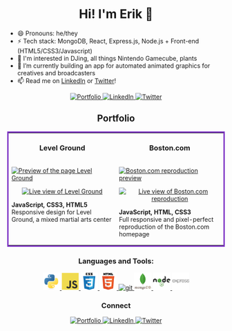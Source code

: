 <!--
**erikenrique/erikenrique** is a ✨ _special_ ✨ repository because its `README.md` (this file) appears on your GitHub profile.

Here are some ideas to get you started:

- 🔭 I’m currently working on ...
- 🌱 I’m currently learning ...
- 👯 I’m looking to collaborate on ...
- 🤔 I’m looking for help with ...
- 💬 Ask me about ...
- 📫 How to reach me: ...
- 😄 Pronouns: ...
- ⚡ Fun fact: ...

<p align="center">
  <a target="_blank" href="https://erikjacome.netlify.app/">
  <img height="350" alt="Erik J Software Engineer" src="https://github.com/user-attachments/assets/4dbcffcb-dddc-4633-a307-46d78add13f3">  
  </a>
</p>-->
<h1 align="center">Hi! I'm Erik 👋</h1>
<ul>
  <li>😄 Pronouns: he/they</li>
  <li>⚡ Tech stack: MongoDB, React, Express.js, Node.js + Front-end (HTML5/CSS3/Javascript)</li>
  <li>👀 I'm interested in DJing, all things Nintendo Gamecube, plants</li>
  <li>🌱 I’m currently building an app for automated animated graphics for creatives and broadcasters</li>
  <li>📫 Read me on <a href="https://www.linkedin.com/in/erik-j-8a64a6a4/">LinkedIn</a> or <a href="https://x.com/eirikpls">Twitter</a>!</li>
</ul>


<p align="center"> 
  <a href="https://erikjacome.netlify.app/" target="_blank">
    <img src="https://img.shields.io/badge/Portfolio-rgb(0%2C83%2C43)?style=for-the-badge&logoColor=%23DDE4B7" alt="Portfolio">
  </a>
  <a href="https://www.linkedin.com/in/erik-j-8a64a6a4/">
    <img src="https://img.shields.io/badge/LinkedIn-rgb(0%2C161%2C83)?style=for-the-badge&logoColor=%23DDE4B7"  alt="LinkedIn">
  </a>
  <a href="https://twitter.com/eirikpls" target="_blank">
    <img src="https://img.shields.io/badge/Twitter/X-rgb(0%2C83%2C43)?style=for-the-badge&logoColor=%23DDE4B7" alt="Twitter">
  </a> 
</p>

<h2 align="center">Portfolio</h2>
<table bordercolor="#7b31c4">
  <tr>
    <td width="50%" valign="top">
      <h3 align="center">Level Ground</h3>
        <br/>
        <a target="_blank" href="https://levelground-ej.netlify.app/">
          <img src="https://erikjacome.netlify.app/images/gallery/thumbs/levelground-gif.gif" width="100%" alt="Preview of the page Level Ground"/>
        </a>
        <br/>
        <p align="center">
          <a href="https://levelground-ej.netlify.app/" target="_blank">
            <img src="https://img.shields.io/badge/Live-rgb(0%2C83%2C43)?style=for-the-badge&logoColor=%23DDE4B7" alt="Live view of Level Ground"/>
          </a>  
      </p>
        <p><strong>JavaScript, CSS3, HTML5</strong><br>Responsive design for Level Ground, a mixed martial arts center</p>
    </td>
    <td width="50%" valign="top">
      <h3 align="center">Boston.com</h3>
        <br/>
      <a target="_blank" href="https://stevenrhyse.netlify.app/">
            <img src="https://erikjacome.netlify.app/images/gallery/thumbs/boston-repro.jpg" width="100%"  alt="Boston.com reproduction preview"/>
        </a>
        <p align="center">
          <a href="https://stevenrhyse.netlify.app/" target="_blank">
            <img src="https://img.shields.io/badge/Live-rgb(0%2C83%2C43)?style=for-the-badge&logoColor=%23DDE4B7" alt="Live view of Boston.com reproduction"/>
          </a>  
        </p>
        <p><strong>JavaScript, HTML, CSS3</strong><br>Full responsive and pixel-perfect reproduction of the Boston.com homepage</p>
    </td>
  </tr>
</table>

<h3 align="center">Languages and Tools:</h3>
<p align="center"> 
  <a href="https://www.python.org" target="_blank" rel="noreferrer"> 
    <img src="https://raw.githubusercontent.com/devicons/devicon/master/icons/python/python-original.svg" alt="python" width="40" height="40"/> 
  </a> 
  <a href="https://developer.mozilla.org/en-US/docs/Web/JavaScript" target="_blank" rel="noreferrer"> 
    <img src="https://raw.githubusercontent.com/devicons/devicon/master/icons/javascript/javascript-original.svg" alt="javascript" width="40" height="40"/> 
  </a> 
  <a href="https://www.w3schools.com/css/" target="_blank" rel="noreferrer"> 
    <img src="https://raw.githubusercontent.com/devicons/devicon/master/icons/css3/css3-original-wordmark.svg" alt="css3" width="40" height="40"/> 
  </a> 
  <a href="https://www.w3.org/html/" target="_blank" rel="noreferrer"> 
    <img src="https://raw.githubusercontent.com/devicons/devicon/master/icons/html5/html5-original-wordmark.svg" alt="html5" width="40" height="40"/> 
  </a> 
  <a href="https://git-scm.com/" target="_blank" rel="noreferrer"> 
    <img src="https://www.vectorlogo.zone/logos/git-scm/git-scm-icon.svg" alt="git" width="40" height="40"/> 
  </a>
  <a href="https://www.mongodb.com/" target="_blank" rel="noreferrer">
    <img src="https://raw.githubusercontent.com/devicons/devicon/master/icons/mongodb/mongodb-original-wordmark.svg" alt="MongoDB" width="40" height="40"/>
  </a>
  <a href="https://nodejs.org/en" target="_blank" rel="noreferrer">
    <img src="https://raw.githubusercontent.com/devicons/devicon/master/icons/nodejs/nodejs-original-wordmark.svg" alt="Node.js" width="40" height="40"/>
  </a>
  <a href="https://expressjs.com/" target="_blank" rel="noreferrer">
    <img src="https://raw.githubusercontent.com/devicons/devicon/master/icons/express/express-original-wordmark.svg" alt="Express.js" width="40" height="40"/>
  </a>
</p>

<h3 align="center">Connect</h3>
<p align="center"> 
  <a href="https://erikjacome.netlify.app/" target="_blank">
    <img src="https://img.shields.io/badge/Portfolio-rgb(0%2C83%2C43)?style=for-the-badge&logoColor=%23DDE4B7" alt="Portfolio">
  </a>
  <a href="https://www.linkedin.com/in/erik-j-8a64a6a4/">
    <img src="https://img.shields.io/badge/LinkedIn-rgb(0%2C161%2C83)?style=for-the-badge&logoColor=%23DDE4B7"  alt="LinkedIn">
  </a>
  <a href="https://twitter.com/eirikpls" target="_blank">
    <img src="https://img.shields.io/badge/Twitter/X-rgb(0%2C83%2C43)?style=for-the-badge&logoColor=%23DDE4B7" alt="Twitter">
  </a> 
  
</p>
